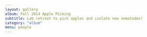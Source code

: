 ```yaml
---
layout: gallery
album: Fall 2014 Apple Picking
subtitle: Lab retreat to pick apples and isolate new nematodes!
category: "album"
menu: people
---
```

